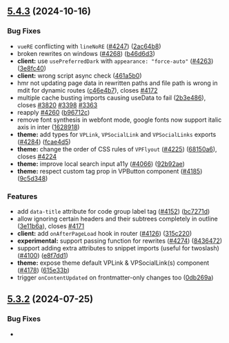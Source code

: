 ## [5.4.3](https://github.com/yujinpan/vitepress/compare/v5.3.2...v5.4.3) (2024-10-16)

### Bug Fixes

- `vueRE` conflicting with `lineNoRE` ([#4247](https://github.com/yujinpan/vitepress/issues/4247)) ([2ac64b8](https://github.com/yujinpan/vitepress/commit/2ac64b8d4180f2a7c54fda57df7f3a0a52488d62))
- broken rewrites on windows ([#4268](https://github.com/yujinpan/vitepress/issues/4268)) ([b46d6d3](https://github.com/yujinpan/vitepress/commit/b46d6d3a204f5ce347647bfd1ab8073bf313afd6))
- **client:** use `usePreferredDark` with `appearance: "force-auto"` ([#4263](https://github.com/yujinpan/vitepress/issues/4263)) ([3e8fc40](https://github.com/yujinpan/vitepress/commit/3e8fc40c3621da1ef35645d376dab7765b35bb40))
- **client:** wrong script async check ([461a5b0](https://github.com/yujinpan/vitepress/commit/461a5b001d29f95169f60fe28bc610e3f6e8fd66))
- hmr not updating page data in rewritten paths and file path is wrong in mdit for dynamic routes ([c46e4b7](https://github.com/yujinpan/vitepress/commit/c46e4b784ddb9ce3bd1cfcc3de1d1d676535cb5b)), closes [#4172](https://github.com/yujinpan/vitepress/issues/4172)
- multiple cache busting imports causing useData to fail ([2b3e486](https://github.com/yujinpan/vitepress/commit/2b3e486ab913ff77707410b9cee3ba6d256ccc95)), closes [#3820](https://github.com/yujinpan/vitepress/issues/3820) [#3398](https://github.com/yujinpan/vitepress/issues/3398) [#3363](https://github.com/yujinpan/vitepress/issues/3363)
- reapply [#4260](https://github.com/yujinpan/vitepress/issues/4260) ([b96712c](https://github.com/yujinpan/vitepress/commit/b96712c0744f9ac7ebd65cf4087b2e9fd0d6762b))
- remove font synthesis in webfont mode, google fonts now support italic axis in inter ([1628918](https://github.com/yujinpan/vitepress/commit/1628918f30b5602b83c51a2a8f4ec5e773cf7445))
- **theme:** add types for `VPLink`, `VPSocialLink` and `VPSocialLinks` exports ([#4284](https://github.com/yujinpan/vitepress/issues/4284)) ([fcae4d5](https://github.com/yujinpan/vitepress/commit/fcae4d5554df2130b9a7e5ad8e0cc83eccf88bec))
- **theme:** change the order of CSS rules of `VPFlyout` ([#4225](https://github.com/yujinpan/vitepress/issues/4225)) ([68150a6](https://github.com/yujinpan/vitepress/commit/68150a6f3349c1741ed5683e3010d9ecea02f3a8)), closes [#4224](https://github.com/yujinpan/vitepress/issues/4224)
- **theme:** improve local search input a11y ([#4066](https://github.com/yujinpan/vitepress/issues/4066)) ([92b92ae](https://github.com/yujinpan/vitepress/commit/92b92aefcab9fbb28b51da70ee8ab21724098277))
- **theme:** respect custom tag prop in VPButton component ([#4185](https://github.com/yujinpan/vitepress/issues/4185)) ([9c5d348](https://github.com/yujinpan/vitepress/commit/9c5d348c034eb6773562c93cad699d287051aa7b))

### Features

- add `data-title` attribute for code group label tag ([#4152](https://github.com/yujinpan/vitepress/issues/4152)) ([bc7271d](https://github.com/yujinpan/vitepress/commit/bc7271d258047feb8a39c97ebc5e2a16bf899bb5))
- allow ignoring certain headers and their subtrees completely in outline ([3e11b6a](https://github.com/yujinpan/vitepress/commit/3e11b6abf5fbe80c2bc733f590ab57c7b2cc06f2)), closes [#4171](https://github.com/yujinpan/vitepress/issues/4171)
- **client:** add `onAfterPageLoad` hook in router ([#4126](https://github.com/yujinpan/vitepress/issues/4126)) ([315c220](https://github.com/yujinpan/vitepress/commit/315c22004993f6f1cbdbb59178e46745d8e505a6))
- **experimental:** support passing function for rewrites ([#4274](https://github.com/yujinpan/vitepress/issues/4274)) ([8436472](https://github.com/yujinpan/vitepress/commit/8436472c7874cb16caf9432660b395ca9ba68f9d))
- support adding extra attributes to snippet imports (useful for twoslash) ([#4100](https://github.com/yujinpan/vitepress/issues/4100)) ([e8f7dd1](https://github.com/yujinpan/vitepress/commit/e8f7dd16f6139fdfd129b86caff4b6613dd1e887))
- **theme:** expose theme default VPLink & VPSocialLink(s) component ([#4178](https://github.com/yujinpan/vitepress/issues/4178)) ([615e33b](https://github.com/yujinpan/vitepress/commit/615e33bb24d5005574af971ffcf1f41d751a855c))
- trigger `onContentUpdated` on frontmatter-only changes too ([0db269a](https://github.com/yujinpan/vitepress/commit/0db269a4c5d90ecf69f0219982cdf8f335e787ce))

## [5.3.2](https://github.com/yujinpan/vitepress/compare/v5.3.0...v5.3.2) (2024-07-25)

### Bug Fixes

- <template> cannot be keyed in vue2 ([e3db6a2](https://github.com/yujinpan/vitepress/commit/e3db6a2d7c7c9a8ba335167cff7586ec9a2a2416))
- don't reopen browser on restart when vite.server.open is specified ([6263db1](https://github.com/yujinpan/vitepress/commit/6263db170a658ea887ef4b2bfe4b5239a820e0d9)), closes [#4040](https://github.com/yujinpan/vitepress/issues/4040)
- multi root element not support in vue2 ([8773f21](https://github.com/yujinpan/vitepress/commit/8773f2193ac97808a59af894587d1e72922b1cd4))
- **theme/regression:** typo in component props resulting in nested titles not showing in navbar ([01d0d45](https://github.com/yujinpan/vitepress/commit/01d0d45292602cbb7de492f0c953ddb239842116)), closes [#4042](https://github.com/yujinpan/vitepress/issues/4042)
- **theme:** excerpt style in LocalSearchBox ([#4050](https://github.com/yujinpan/vitepress/issues/4050)) ([2bc0d39](https://github.com/yujinpan/vitepress/commit/2bc0d39d5089841986f0988fc9cfe15533d3a0c6))

# [5.3.0](https://github.com/yujinpan/vitepress/compare/v5.1.0...v5.3.0) (2024-07-11)

### Bug Fixes

- **a11y:** make code blocks accessible with keyboard ([#3902](https://github.com/yujinpan/vitepress/issues/3902)) ([cb308b9](https://github.com/yujinpan/vitepress/commit/cb308b9295e1e661c2c72fa4229b5c7d83278d49))
- **build:** don't normalize links containing target or download property ([e24899a](https://github.com/yujinpan/vitepress/commit/e24899a073d066486e5f7ae0c47ba6d901d5ae51)), closes [#3947](https://github.com/yujinpan/vitepress/issues/3947)
- **build:** respect frontmatter.lastUpdated for pageData.lastUpdated and sitemap generation ([7fcf462](https://github.com/yujinpan/vitepress/commit/7fcf462eb8c2be6e72b4426a8211fcd6961e4967)), closes [#3931](https://github.com/yujinpan/vitepress/issues/3931)
- **build:** sort pageToHashMap to ensure stable assets ([e302328](https://github.com/yujinpan/vitepress/commit/e302328a4ce3242cbfb7112e856840b7346aa16a)), closes [#4016](https://github.com/yujinpan/vitepress/issues/4016)
- **client:** do nothing on anchor elements with empty href ([6461f5d](https://github.com/yujinpan/vitepress/commit/6461f5d42b3bfed1d7959e1167fc77f61d08f314)), closes [#3950](https://github.com/yujinpan/vitepress/issues/3950)
- don't do git log on non-existent file ([387acf7](https://github.com/yujinpan/vitepress/commit/387acf71aa351e23ca3402713020a3571ad17155)), closes [#4008](https://github.com/yujinpan/vitepress/issues/4008)
- don't reopen browser on restart ([d837e82](https://github.com/yujinpan/vitepress/commit/d837e82bc8bde63df737be2a1290a2e70c8a0bf3)), closes [#4001](https://github.com/yujinpan/vitepress/issues/4001)
- dont escape ampersand twice in title ([7ea3572](https://github.com/yujinpan/vitepress/commit/7ea357256c855ae0a9a142c14bbd5e7d344ef865))
- escape title properly in build ([49b1233](https://github.com/yujinpan/vitepress/commit/49b1233378436054c07a6ef646d0029096124021))
- properly handle svg anchor elements ([b785bd6](https://github.com/yujinpan/vitepress/commit/b785bd6ab3b5dd909aa955dc9e03b08e66b76294))
- **theme,a11y:** handle overflow on long mathematical equation and make tables focusable ([#3932](https://github.com/yujinpan/vitepress/issues/3932)) (closes [#3914](https://github.com/yujinpan/vitepress/issues/3914)) ([afc611d](https://github.com/yujinpan/vitepress/commit/afc611d399d2780550ae04caa0e73e1c0c69a680))
- **theme:** add styles for h4 too ([b54d7b0](https://github.com/yujinpan/vitepress/commit/b54d7b0d7cd1257bcadd25f9b69cba21d0a3dff6))
- **theme:** deep watch sidebar groups and force render on match change ([97f9469](https://github.com/yujinpan/vitepress/commit/97f9469b6d4eb7ba9de9a1111986581d1f704ec3)), closes [#3613](https://github.com/yujinpan/vitepress/issues/3613)
- **theme:** dim color for all text like elements inside blockquotes ([5d3ed87](https://github.com/yujinpan/vitepress/commit/5d3ed87f8530134fa709681ebadb2f3cfc68680e)), closes [#3929](https://github.com/yujinpan/vitepress/issues/3929)
- **theme:** force update title attribute on hydration ([d348da7](https://github.com/yujinpan/vitepress/commit/d348da770c2a68993d1a40d1c0223e42a681057a)), closes [#4004](https://github.com/yujinpan/vitepress/issues/4004)
- **theme:** remove unnecessary navigation role on nav element ([af4717d](https://github.com/yujinpan/vitepress/commit/af4717d6820233a011200d44abba53d0f66bfad3))
- **theme:** show filled nav bar when nav screen is open ([0fc70e2](https://github.com/yujinpan/vitepress/commit/0fc70e2d0c29c92a1dceba035295a3fac84ffc00))
- **types:** wrong types generated for markdown-it > mdurl ([48ca76c](https://github.com/yujinpan/vitepress/commit/48ca76c523d9b979a678d52447f5ce324799e47f)), closes [#3935](https://github.com/yujinpan/vitepress/issues/3935)

### Features

- allow using components in navigation bar ([#4000](https://github.com/yujinpan/vitepress/issues/4000)) ([fa87d81](https://github.com/yujinpan/vitepress/commit/fa87d8150d8185fa8a22cd6b6e762632b83f8231))
- **cli/init:** allow passing target dir as command argument ([#3948](https://github.com/yujinpan/vitepress/issues/3948)) ([99053ba](https://github.com/yujinpan/vitepress/commit/99053baea7eb6aa62a11a2cfd4b1e6e60311dd63))
- **markdown:** support including specific regions from markdown files ([#3978](https://github.com/yujinpan/vitepress/issues/3978)) ([143b1e9](https://github.com/yujinpan/vitepress/commit/143b1e91f3696507d33666ec5847e7b64a771bcf))
- support `force-auto` as an option for appearance ([1e8bb48](https://github.com/yujinpan/vitepress/commit/1e8bb48bc2891ea388bf0b9edd2f5b612bb1e85d)), closes [#3946](https://github.com/yujinpan/vitepress/issues/3946)
- **theme:** export VPHomeContent ([#3960](https://github.com/yujinpan/vitepress/issues/3960)) ([8aa6ccb](https://github.com/yujinpan/vitepress/commit/8aa6ccbe32655f76c390d15568f69f83d079385d)), closes [#3954](https://github.com/yujinpan/vitepress/issues/3954)

# [5.1.0](https://github.com/yujinpan/vitepress/compare/v5.0.0...v5.1.0) (2024-05-16)

### Bug Fixes

- **build/regression:** markdown backslash escapes not working ([d02d1e9](https://github.com/yujinpan/vitepress/commit/d02d1e923aacdb1e8061a3f76af30e8a13518277)), closes [#3808](https://github.com/yujinpan/vitepress/issues/3808)
- **build:** show file info on error ([f0debd2](https://github.com/yujinpan/vitepress/commit/f0debd20f48ab7eb58cfd142147531509d6c0209))
- **client:** don't reload page on hash change ([#3777](https://github.com/yujinpan/vitepress/issues/3777)) ([74b725a](https://github.com/yujinpan/vitepress/commit/74b725a224438ef776fed25ee82274429d94ac83))
- **dev:** match dev and prod routing behavior ([#3837](https://github.com/yujinpan/vitepress/issues/3837)) ([b360ac8](https://github.com/yujinpan/vitepress/commit/b360ac88df3bfd60e3498cc19066c0c90261ee4f))
- **dev:** multiple server instances being created when editing config too quickly ([#3835](https://github.com/yujinpan/vitepress/issues/3835)) ([729a890](https://github.com/yujinpan/vitepress/commit/729a890669c363895cfac39ece046926cad36d01))
- hashchange should only be triggered for same page navigations ([#3768](https://github.com/yujinpan/vitepress/issues/3768)) ([2a9fc2a](https://github.com/yujinpan/vitepress/commit/2a9fc2a26b829bb3f28067ac6f4a41bc1e8b7a1e))
- let vue compiler handle entity decoding ([f86ac56](https://github.com/yujinpan/vitepress/commit/f86ac56b78da76f3061e6537b897bb13c1ed802d))
- **markdown:** entities and escapes not working properly ([#3882](https://github.com/yujinpan/vitepress/issues/3882)) ([d5dbd70](https://github.com/yujinpan/vitepress/commit/d5dbd704ceb215ebf3ce9b23deec6e6c90634f0a))
- render 404 page completely on client to infer locale from browser path ([#3858](https://github.com/yujinpan/vitepress/issues/3858)) ([728cb15](https://github.com/yujinpan/vitepress/commit/728cb15677f4f84b33bed6bb2f70f47600ea1057))
- **style:** prefer YaHei over DengXian ([f0a37b4](https://github.com/yujinpan/vitepress/commit/f0a37b4b8445ec914700df054c0897721382e5b1))
- sync updates of markdown-it types ([11f4c9a](https://github.com/yujinpan/vitepress/commit/11f4c9aee36127566b7f09dcd57878c3f6a7da0a))
- **theme/a11y:** add unique name to footer prev / next navigation landmark ([e60c101](https://github.com/yujinpan/vitepress/commit/e60c101e50fa56d4cd54d434c5628cc7e2231318))
- **theme/a11y:** remove duplicate assistive text from outline nav [[#3800](https://github.com/yujinpan/vitepress/issues/3800)] ([#3803](https://github.com/yujinpan/vitepress/issues/3803)) ([733d986](https://github.com/yujinpan/vitepress/commit/733d986a84f614484b04235546dc4cda0769e833))
- **theme/i18n:** 404 page not showing localized text ([#3833](https://github.com/yujinpan/vitepress/issues/3833)) ([cc11b8e](https://github.com/yujinpan/vitepress/commit/cc11b8e41ec481320b03902bdc307d479a8ba838))
- **theme/regression:** custom font not applying in Chinese docs because of specificity ([fa2f38a](https://github.com/yujinpan/vitepress/commit/fa2f38a0c3bd121dcb7e07420566087c19b10f96)), closes [#3864](https://github.com/yujinpan/vitepress/issues/3864)
- **theme:** disable keypress effect on search button ([ccc37bb](https://github.com/yujinpan/vitepress/commit/ccc37bb80e4147b9ab91b0f5d7dfae9d51533460))
- **theme:** don't use Chinese quotes on non-Chinese documents ([#3834](https://github.com/yujinpan/vitepress/issues/3834)) ([75115f4](https://github.com/yujinpan/vitepress/commit/75115f4f8223d67dab2dc82fadaf2941aabf6330))
- **theme:** external link icon not visible for target \_blank links ([d08eeed](https://github.com/yujinpan/vitepress/commit/d08eeed89726572f7ea341df59864cc72716751c)), closes [#3327](https://github.com/yujinpan/vitepress/issues/3327)
- **theme:** fix invalid vp-offset in ssr ([9794877](https://github.com/yujinpan/vitepress/commit/9794877347140c7b4955d735cd8867c260a5089d))
- **theme:** leaking event listener when going back/forward on Safari on iOS ([#3658](https://github.com/yujinpan/vitepress/issues/3658)) ([#3671](https://github.com/yujinpan/vitepress/issues/3671)) ([1a72181](https://github.com/yujinpan/vitepress/commit/1a72181c06d78e5e6f293e3f6abdb15caa4d2f53))
- **theme:** remove small layout shift on `On this page` button ([#3767](https://github.com/yujinpan/vitepress/issues/3767)) ([5f28e74](https://github.com/yujinpan/vitepress/commit/5f28e74abfc984cdc7e0d9d9f7b7e15cb2b46923))

### Features

- **build/i18n:** support customizing copy code button's tooltip text ([#3854](https://github.com/yujinpan/vitepress/issues/3854)) ([ed6ada7](https://github.com/yujinpan/vitepress/commit/ed6ada7a688c466920f3e0ef33b7176b8eb01eee))
- **build:** add localeIndex to md.env ([#3862](https://github.com/yujinpan/vitepress/issues/3862)) ([0cbb469](https://github.com/yujinpan/vitepress/commit/0cbb469842d74381ad56d44b7975f34c405b78f8))
- config file hot update error prints error message ([#3592](https://github.com/yujinpan/vitepress/issues/3592)) ([cd5adf3](https://github.com/yujinpan/vitepress/commit/cd5adf3011d677263c93ce6f8066aaa7870b1dfc))
- **theme:** update Inter to version 4 ([#3693](https://github.com/yujinpan/vitepress/issues/3693)) ([#3694](https://github.com/yujinpan/vitepress/issues/3694)) ([ffafa31](https://github.com/yujinpan/vitepress/commit/ffafa31b9204f996f4b819684214fa631c224575))
- upgrade markdown-it types to v14 ([#3772](https://github.com/yujinpan/vitepress/issues/3772)) ([d3dd4bc](https://github.com/yujinpan/vitepress/commit/d3dd4bc93806f3bc7be5f29ad279978b4fd13c81))

# [5.0.0](https://github.com/yujinpan/vitepress/compare/v5.0.0-rc.2...v5.0.0) (2024-04-02)

### Bug Fixes

- use library `vue-demi` instead of `vitepress/demi` ([66ed535](https://github.com/yujinpan/vitepress/commit/66ed535fdd5411e367d7ab794564ed6fe2a4b0b8))

# [5.0.0-rc.2](https://github.com/yujinpan/vitepress/compare/v5.0.0-rc.1...v5.0.0-rc.2) (2024-02-02)

### Bug Fixes

- `__VUE_PROD_DEVTOOLS__` is undefined when build ([dd36ee8](https://github.com/yujinpan/vitepress/commit/dd36ee8a211b364b53ba10a37100e937d7b3d222))
- link vue path is error ([5fac501](https://github.com/yujinpan/vitepress/commit/5fac501648ccbc6054ef439ab882166076fb77d3))
- ssr render parameter type error ([eb15185](https://github.com/yujinpan/vitepress/commit/eb15185b8de8445b28bdb1eae85191e507d6e97c))

# [5.0.0-rc.1](https://github.com/yujinpan/vitepress/compare/v5.0.0-rc.0...v5.0.0-rc.1) (2024-01-29)

### Bug Fixes

- native event needs modify `.native` ([badd1c5](https://github.com/yujinpan/vitepress/commit/badd1c5c9d56cc3a1f525a9adb265f4fe6aa1e3e))

# 5.0.0-rc.0 (2024-01-29)

### Features

Change the required library `vue` to 2.7.0.

Vite & Vitepress-v2 support version.

- `vite@5` => `vitepress-v2@5`
- `vite@4` => `vitepress-v2@4`
- `vite@3` => `vitepress-v2@3`
